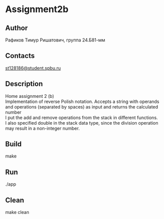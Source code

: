 # Assignment2b
## Author
Рафиков Тимур Ришатович, группа 24.Б81-мм
## Contacts
st128186@student.spbu.ru
## Description
Home assignment 2 (b)  
Implementation of reverse Polish notation.   Accepts a string with operands and operations (separated by spaces) as input and returns the calculated number  
I put the add and remove operations from the stack in different functions.  
 I also specified double in the stack data type, since the division operation may result in a non-integer number.   
## Build
make
## Run
./app
## Clean
make clean